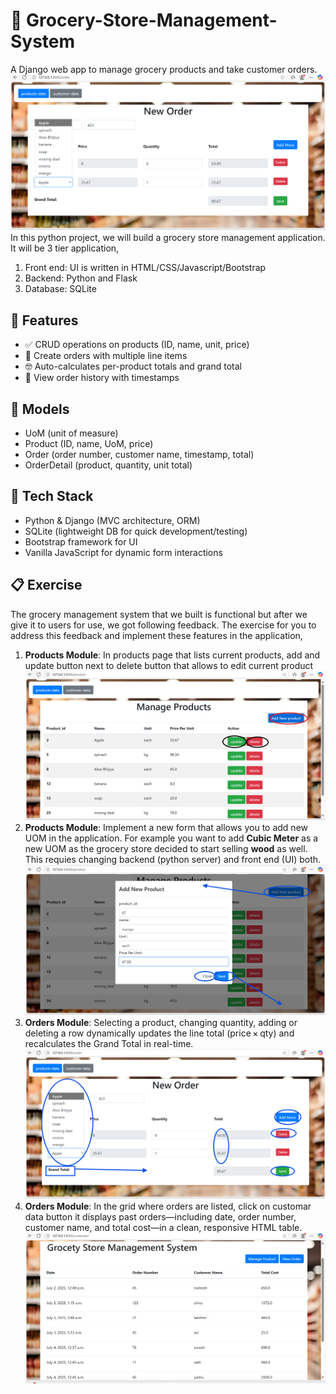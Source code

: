 # 🛒 Grocery-Store-Management-System
A Django web app to manage grocery products and take customer orders.
  ![](data_inserte.png)
In this python project, we will build a grocery store management application. It will be 3 tier application,
1. Front end: UI is written in HTML/CSS/Javascript/Bootstrap
2. Backend: Python and Flask
3. Database: SQLite


 ## 🚀 Features

- ✅ CRUD operations on products (ID, name, unit, price)
- 🛒 Create orders with multiple line items
- 🤓 Auto-calculates per-product totals and grand total
- 📜 View order history with timestamps

## 🎨 Models

- UoM (unit of measure)
- Product (ID, name, UoM, price)
- Order (order number, customer name, timestamp, total)
- OrderDetail (product, quantity, unit total)
  
## 🔧 Tech Stack

- Python & Django (MVC architecture, ORM)
- SQLite (lightweight DB for quick development/testing) 
- Bootstrap framework for UI
- Vanilla JavaScript for dynamic form interactions
## 📋 Exercise 

The grocery management system that we built is functional but after we give it to users for use, we got following feedback. The exercise for you to address this feedback and implement these features in the application,
1. **Products Module**: In products page that lists current products, add and update button next to delete button that allows to edit current product
   ![](product.png)
3. **Products Module**: Implement a new form that allows you to add new UOM in the application. For example you want to add **Cubic Meter** as a new UOM as the grocery store decided to start selling **wood** as well. This requies changing backend (python server) and front end (UI) both.
   ![](product1.png)
5. **Orders Module**:  Selecting a product, changing quantity, adding or deleting a row dynamically updates the line total (price × qty) and recalculates the Grand Total in real-time.
  ![](order.png)
6. **Orders Module**: In the grid where orders are listed,  click on customar data button it displays past orders—including date, order number, customer name, and total cost—in a clean, responsive HTML table.
    ![](store.png)
  
